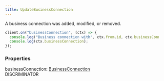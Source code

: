 ```yaml
---
title: UpdateBusinessConnection
---
```


A business connection was added, modified, or removed.

```ts
client.on("businessConnection", (ctx) => {
  console.log("Business connection with", ctx.from.id, ctx.businessConnection.isEnabled ? "created" : "lost");
  console.log(ctx.businessConnection);
});
```

### Properties

<div class="flex flex-col gap-3"><div><div class="flex gap-2"><div class="font-mono p" id="p_businessConnection" data-anchor><span class="font-bold">businessConnection</span><span class="opacity-50">:</span> <a href="/gh/types/businessconnection"  >BusinessConnection</a></div><div class="flex items-center"><div class="bg-dbt px-1.5 rounded-md select-none text-fgt text-[10px]">DISCRIMINATOR</div></div></div></div></div>

